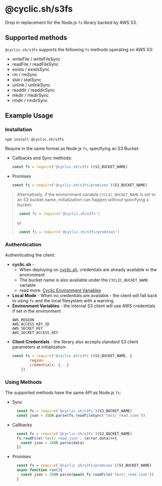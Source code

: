 # @cyclic.sh/s3fs

Drop in replacement for the Node.js `fs` library backed by AWS S3.

## Supported methods
`@cyclic.sh/s3fs` supports the following `fs` methods operating on AWS S3:
- writeFile / writeFileSync
- readFile / readFileSync
- exists / existsSync
- rm / rmSync
- stat / statSync
- unlink / unlinkSync
- readdir / readdirSync
- mkdir / mkdirSync
- rmdir / rmdirSync

## Example Usage
### Installation

```
npm install @cyclic.sh/s3fs
```


Require in the same format as Node.js `fs`, specifying an S3 Bucket: 
- Callbacks and Sync methods:
  ```js
  const fs = require('@cyclic.sh/s3fs')(S3_BUCKET_NAME)
  ```
- Promises
  ```js
  const fs = require('@cyclic.sh/s3fs/promises')(S3_BUCKET_NAME)
  ```

> Alternatively, if the enviornment variable `CYCLIC_BUCKET_NAME` is set to an S3 bucket name, initialization can happen without specifying a bucket:
> ```js
>  const fs = require('@cyclic.sh/s3fs') 
> ```
> or
> ```js
>  const fs = require('@cyclic.sh/s3fs/promises') 
> ```

### Authentication

Authenticating the client:
- **cyclic.sh** -  
  - When deploying on <a href="https://cyclic.sh" target="_blank">cyclic.sh</a>, credentials are already available in the environment 
  - The bucket name is also available under the `CYCLIC_BUCKET_NAME` variable
  - read more: <a href="https://docs.cyclic.sh/concepts/env_vars#cyclic" target="_blank">Cyclic Environment Variables</a>
- **Local Mode** - When no credentials are available - the client will fall back to using `fs` and the local filesystem with a warning.
- **Environment Variables** - the internal S3 client will use AWS credentials if set in the environment
  ```
  AWS_REGION
  AWS_ACCESS_KEY_ID
  AWS_SECRET_KEY
  AWS_SECRET_ACCESS_KEY
  ```
- **Client Credentials** - the library also accepts standard S3 client parameters at initialization:
  ```js
  const fs = require('@cyclic.sh/s3fs')(S3_BUCKET_NAME, {
          region: ...
          credentials: {...}
      })
  ```    
### Using Methods
The supported methods have the same API as Node.js `fs`:
- Sync
  ```js
    const fs = require('@cyclic.sh/s3fs')(S3_BUCKET_NAME)
    const json = JSON.parse(fs.readFileSync('test/_read.json'))
  ```
- Callbacks
  ```js
    const fs = require('@cyclic.sh/s3fs')(S3_BUCKET_NAME)
    fs.readFile('test/_read.json', (error,data)=>{
      const json = JSON.parse(data)
    })
  ```
- Promises
  ```js
    const fs = require('@cyclic.sh/s3fs/promises')(S3_BUCKET_NAME)
    async function run(){
      const json = JSON.parse(await fs.readFile('test/_read.json'))
    }
  ```